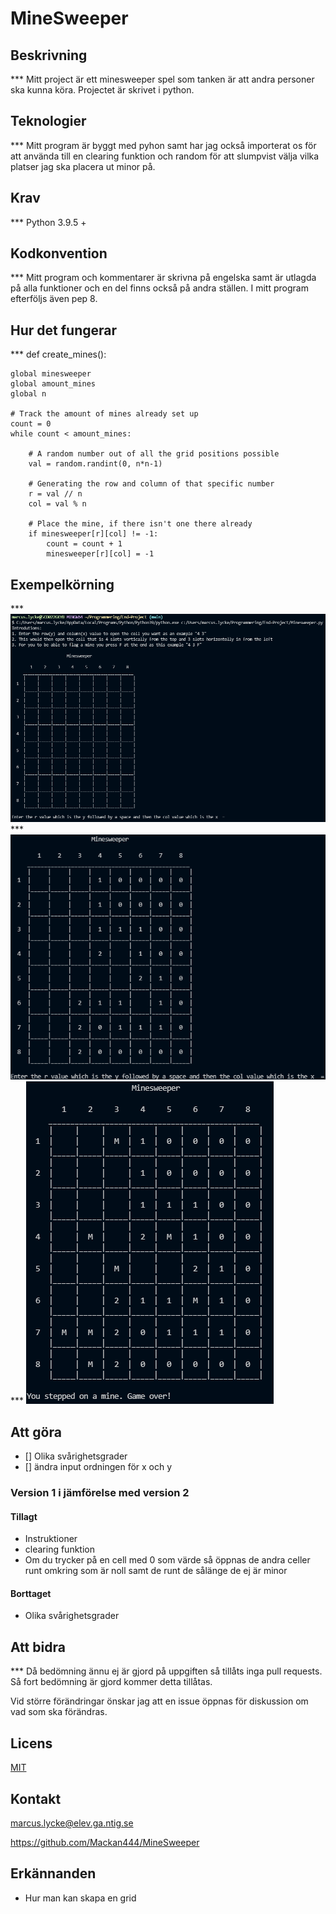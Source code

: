 # MineSweeper

## Beskrivning

*** Mitt project är ett minesweeper spel som tanken är att andra personer ska kunna köra. Projectet är skrivet i python.

## Teknologier

*** Mitt program är byggt med pyhon samt har jag också importerat os för att använda till en clearing funktion och random för att slumpvist välja vilka platser jag ska placera ut minor på.

## Krav

*** Python 3.9.5 +

## Kodkonvention

*** Mitt program och kommentarer är skrivna på engelska samt är utlagda på alla funktioner och en del finns också på andra ställen. I mitt program efterföljs även pep 8.

## Hur det fungerar

*** def create_mines():

    global minesweeper
    global amount_mines
    global n
 
    # Track the amount of mines already set up
    count = 0
    while count < amount_mines:
 
        # A random number out of all the grid positions possible
        val = random.randint(0, n*n-1)
 
        # Generating the row and column of that specific number
        r = val // n
        col = val % n
 
        # Place the mine, if there isn't one there already
        if minesweeper[r][col] != -1:
            count = count + 1
            minesweeper[r][col] = -1

## Exempelkörning

*** <img src ="./IMGS/img_1.png">
*** <img src ="./IMGS/img_2.png">
*** <img src ="./IMGS/img_3.png">

## Att göra

- [] Olika svårighetsgrader
- [] ändra input ordningen för x och y

### Version 1 i jämförelse med version 2

#### Tillagt

- Instruktioner
- clearing funktion
- Om du trycker på en cell med 0 som värde så öppnas de andra celler runt omkring som är noll samt de runt de sålänge de ej är minor

#### Borttaget

- Olika svårighetsgrader

## Att bidra

*** Då bedömning ännu ej är gjord på uppgiften så tillåts inga pull requests. Så fort bedömning är gjord kommer detta tillåtas.  

Vid större förändringar önskar jag att en issue öppnas för diskussion om vad som ska förändras.

## Licens

[MIT](https://choosealicense.com/licenses/mit/)

## Kontakt

marcus.lycke@elev.ga.ntig.se

https://github.com/Mackan444/MineSweeper

## Erkännanden

- Hur man kan skapa en grid
